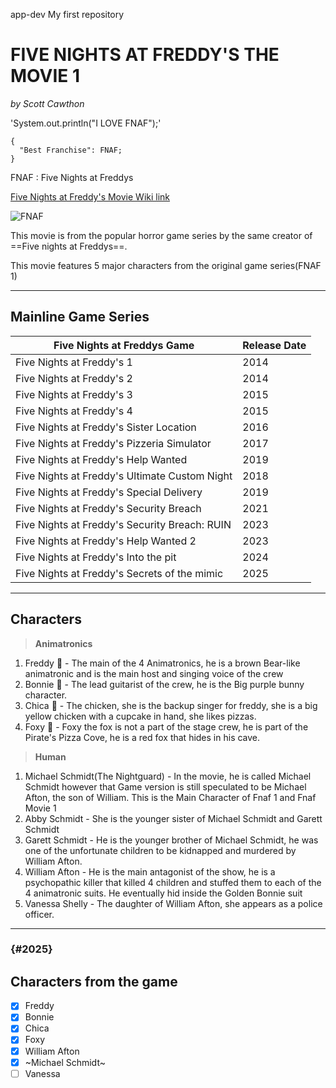app-dev
My first repository

# FIVE NIGHTS AT FREDDY'S THE MOVIE 1
*by Scott Cawthon*

'System.out.println("I LOVE FNAF");'

```
{
  "Best Franchise": FNAF;
}
```
FNAF
: Five Nights at Freddys
  
[Five Nights at Freddy's Movie Wiki link](https://en.wikipedia.org/wiki/Five_Nights_at_Freddy%27s_(film))

![FNAF](https://i.ytimg.com/vi/f-zqS2CiZqw/maxresdefault.jpg)

This movie is from the popular horror game series by the same creator of ==Five nights at Freddys==. 

This movie features 5 major characters from the original game series(FNAF 1)


---
## Mainline Game Series

| Five Nights at Freddys Game | Release Date |
| ----------- | ----------- |
| Five Nights at Freddy's 1 | 2014 |
| Five Nights at Freddy's 2 | 2014 |
| Five Nights at Freddy's 3 | 2015 |
| Five Nights at Freddy's 4 | 2015 |
| Five Nights at Freddy's Sister Location | 2016 |
| Five Nights at Freddy's Pizzeria Simulator | 2017 |
| Five Nights at Freddy's Help Wanted | 2019 |
| Five Nights at Freddy's Ultimate Custom Night | 2018 |
| Five Nights at Freddy's Special Delivery | 2019 |
| Five Nights at Freddy's Security Breach | 2021 |
| Five Nights at Freddy's Security Breach: RUIN | 2023 |
| Five Nights at Freddy's Help Wanted 2 | 2023 |
| Five Nights at Freddy's Into the pit | 2024 |
| Five Nights at Freddy's Secrets of the mimic | 2025 |

[^1]: These are all the mainline series

---
## Characters

>**Animatronics**
1. Freddy :bear: - The main of the 4 Animatronics, he is a brown Bear-like animatronic and is the main host and singing voice of the crew
2. Bonnie :rabbit: - The lead guitarist of the crew, he is the Big purple bunny character.
3. Chica :chicken: - The chicken, she is the backup singer for freddy, she is a big yellow chicken with a cupcake in hand, she likes pizzas.
4. Foxy :fox_face: - Foxy the fox is not a part of the stage crew, he is part of the Pirate's Pizza Cove, he is a red fox that hides in his cave.
>**Human**
1. Michael Schmidt(The Nightguard) - In the movie, he is called Michael Schmidt however that Game version is still speculated to be Michael Afton, the son of William. This is the Main Character of Fnaf 1 and Fnaf Movie 1
2. Abby Schmidt - She is the younger sister of Michael Schmidt and Garett Schmidt
3. Garett Schmidt - He is the younger brother of Michael Schmidt, he was one of the unfortunate children to be kidnapped and murdered by William Afton.
4. William Afton - He is the main antagonist of the show, he is a psychopathic killer that killed 4 children and stuffed them to each of the 4 animatronic suits. He eventually hid inside the Golden Bonnie suit
5. Vanessa Shelly - The daughter of William Afton, she appears as a police officer.
---
### {#2025}
## Characters from the game
- [X] Freddy
- [X] Bonnie
- [X] Chica
- [X] Foxy
- [X] William Afton
- [X] ~Michael Schmidt~
- [ ] Vanessa
